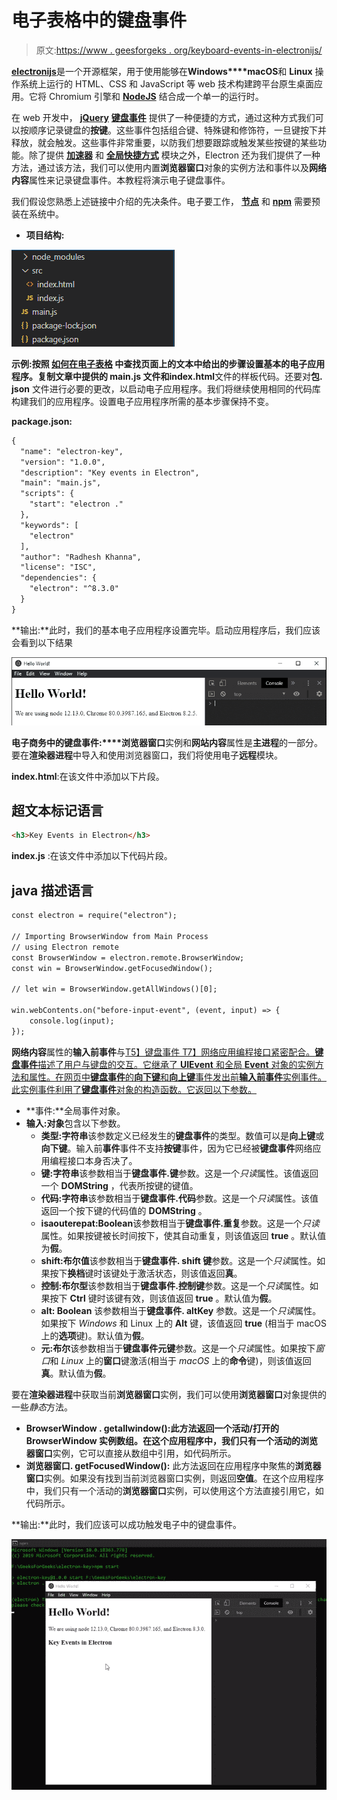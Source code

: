 # 电子表格中的键盘事件

> 原文:[https://www . geesforgeks . org/keyboard-events-in-electronijs/](https://www.geeksforgeeks.org/keyboard-events-in-electronjs/)

[**electronijs**](https://www.geeksforgeeks.org/introduction-to-electronjs/)是一个开源框架，用于使用能够在**Windows****macOS**和 **Linux** 操作系统上运行的 HTML、CSS 和 JavaScript 等 web 技术构建跨平台原生桌面应用。它将 Chromium 引擎和 [**NodeJS**](https://www.geeksforgeeks.org/introduction-to-nodejs/) 结合成一个单一的运行时。

在 web 开发中， [**jQuery**](https://www.geeksforgeeks.org/jquery-tutorials/) [**键盘事件**](https://api.jquery.com/category/events/keyboard-events/) 提供了一种便捷的方式，通过这种方式我们可以按顺序记录键盘的**按键**。这些事件包括组合键、特殊键和修饰符，一旦键按下并释放，就会触发。这些事件非常重要，以防我们想要跟踪或触发某些按键的某些功能。除了提供 [**加速器**](https://www.electronjs.org/docs/api/accelerator) 和 [**全局快捷方式**](https://www.electronjs.org/docs/api/global-shortcut) 模块之外，Electron 还为我们提供了一种方法，通过该方法，我们可以使用内置**浏览器窗口**对象的实例方法和事件以及**网络内容**属性来记录键盘事件。本教程将演示电子键盘事件。

我们假设您熟悉上述链接中介绍的先决条件。电子要工作， [**节点**](https://www.geeksforgeeks.org/introduction-to-nodejs/) 和 [**npm**](https://www.geeksforgeeks.org/node-js-npm-node-package-manager/) 需要预装在系统中。

*   **项目结构:**

![Project Structure](img/6c437f4fbe77f325746d9e26dca14d6e.png)

**示例:**按照 [**如何在电子表格**](https://www.geeksforgeeks.org/how-to-find-text-on-page-in-electronjs/) 中查找页面上的文本中给出的步骤设置基本的电子应用程序。复制文章中提供的 **main.js** 文件和**index.html**文件的样板代码。还要对**包. json** 文件进行必要的更改，以启动电子应用程序。我们将继续使用相同的代码库构建我们的应用程序。设置电子应用程序所需的基本步骤保持不变。

**package.json:**

```html
{
  "name": "electron-key",
  "version": "1.0.0",
  "description": "Key events in Electron",
  "main": "main.js",
  "scripts": {
    "start": "electron ."
  },
  "keywords": [
    "electron"
  ],
  "author": "Radhesh Khanna",
  "license": "ISC",
  "dependencies": {
    "electron": "^8.3.0"
  }
}

```

**输出:**此时，我们的基本电子应用程序设置完毕。启动应用程序后，我们应该会看到以下结果

[![](img/b32d8f95392fcbe0adbaa31fa63d952f.png)](https://media.geeksforgeeks.org/wp-content/uploads/20200512225834/Output-1105.png)

**电子商务中的键盘事件:****浏览器窗口**实例和**网站内容**属性是**主进程**的一部分。要在**渲染器进程**中导入和使用浏览器窗口，我们将使用电子**远程**模块。

**index.html**:在该文件中添加以下片段。

## 超文本标记语言

```html
<h3>Key Events in Electron</h3>
```

**index.js** :在该文件中添加以下代码片段。

## java 描述语言

```html
const electron = require("electron");

// Importing BrowserWindow from Main Process 
// using Electron remote
const BrowserWindow = electron.remote.BrowserWindow;
const win = BrowserWindow.getFocusedWindow();

// let win = BrowserWindow.getAllWindows()[0];

win.webContents.on("before-input-event", (event, input) => {
    console.log(input);
});
```

**网络内容**属性的**输入前事件**与[T5】键盘事件 T7】网络应用编程接口紧密配合。**键盘事件**描述了用户与键盘的交互。它继承了 **UIEvent** 和全局 **Event** 对象的实例方法和属性。在网页中**键盘事件**的**向下键**和**向上键**事件发出前**输入前事件**实例事件。此实例事件利用了**键盘事件**对象的构造函数。它返回以下参数。](https://developer.mozilla.org/en-US/docs/Web/API/KeyboardEvent)

*   **事件:**全局事件对象。
*   **输入:对象**包含以下参数。
    *   **类型:字符串**该参数定义已经发生的**键盘事件**的类型。数值可以是**向上键**或**向下键**。输入前**事件**事件不支持**按键**事件，因为它已经被**键盘事件**网络应用编程接口本身否决了。
    *   **键:字符串**该参数相当于**键盘事件.键**参数。这是一个*只读*属性。该值返回一个 **DOMString** ，代表所按键的键值。
    *   **代码:字符串**该参数相当于**键盘事件.代码**参数。这是一个*只读*属性。该值返回一个按下键的代码值的 **DOMString** 。
    *   **isaouterepat:Boolean**该参数相当于**键盘事件.重复**参数。这是一个*只读*属性。如果按键被长时间按下，使其自动重复，则该值返回 **true** 。默认值为**假**。
    *   **shift:布尔值**该参数相当于**键盘事件. shift 键**参数。这是一个*只读*属性。如果按下**换档**键时该键处于激活状态，则该值返回**真**。
    *   **控制:布尔型**该参数相当于**键盘事件.控制键**参数。这是一个*只读*属性。如果按下 **Ctrl** 键时该键有效，则该值返回 **true** 。默认值为**假**。
    *   **alt: Boolean** 该参数相当于**键盘事件. altKey** 参数。这是一个*只读*属性。如果按下 *Windows* 和 Linux 上的 **Alt** 键，该值返回 **true** (相当于 macOS 上的**选项**键)。默认值为**假**。
    *   **元:布尔**该参数相当于**键盘事件元键**参数。这是一个*只读*属性。如果按下*窗口*和 *Linux* 上的**窗口**键激活(相当于 *macOS* 上的**命令**键)，则该值返回**真**。默认值为**假**。

要在**渲染器进程**中获取当前**浏览器窗口**实例，我们可以使用**浏览器窗口**对象提供的一些*静态*方法。

*   **BrowserWindow . getallwindow():**此方法返回一个活动/打开的 BrowserWindow 实例数组。在这个应用程序中，我们只有一个活动的**浏览器窗口**实例，它可以直接从数组中引用，如代码所示。
*   **浏览器窗口. getFocusedWindow():** 此方法返回在应用程序中聚焦的**浏览器窗口**实例。如果没有找到当前浏览器窗口实例，则返回**空值**。在这个应用程序中，我们只有一个活动的**浏览器窗口**实例，可以使用这个方法直接引用它，如代码所示。

**输出:**此时，我们应该可以成功触发电子中的键盘事件。

[![](img/fa7631087f558045575c7b7cfb2cedb1.png)](https://media.geeksforgeeks.org/wp-content/uploads/20200614134158/Output-1-GIF7.gif)